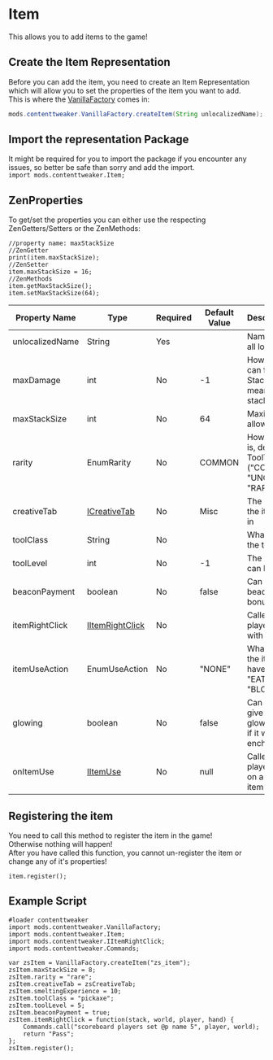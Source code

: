 # Item

This allows you to add items to the game!

## Create the Item Representation
Before you can add the item, you need to create an Item Representation which will allow you to set the properties of the item you want to add.  
This is where the [VanillaFactory](VanillaFactory) comes in:
```JAVA
mods.contenttweaker.VanillaFactory.createItem(String unlocalizedName);
```

## Import the representation Package
It might be required for you to import the package if you encounter any issues, so better be safe than sorry and add the import.  
`import mods.contenttweaker.Item;` 

## ZenProperties

To get/set the properties you can either use the respecting ZenGetters/Setters or the ZenMethods:
```
//property name: maxStackSize
//ZenGetter
print(item.maxStackSize);
//ZenSetter
item.maxStackSize = 16;
//ZenMethods
item.getMaxStackSize();
item.setMaxStackSize(64);
```

| Property Name   | Type                                                                                             | Required | Default Value | Description/Notes                                                                    |
|-----------------|--------------------------------------------------------------------------------------------------|----------|---------------|--------------------------------------------------------------------------------------|
| unlocalizedName | String                                                                                           | Yes      |               | Name, should be all lowercase                                                        |
| maxDamage       | int                                                                                              | No       | -1            | How many items can fit in one Stack? Less than 0 means standart stack size (64)      |
| maxStackSize    | int                                                                                              | No       | 64            | Maximum items allowed in a Stack                                                     |
| rarity          | EnumRarity                                                                                       | No       | COMMON        | How rare an item is, determines ToolTip color ("COMMON", "UNCOMMON", "RARE", "EPIC") |
| creativeTab     | [ICreativeTab](Creative_Tab)                                                                     | No       | Misc          | The Creative tab the item will be put in                                             |
| toolClass       | String                                                                                           | No       |               | What block types the tool can break                                                  |
| toolLevel       | int                                                                                              | No       | -1            | The level of blocks can be broken                                                    |
| beaconPayment   | boolean                                                                                          | No       | false         | Can be given to a beacon to enable bonuses                                           |
| itemRightClick  | [IItemRightClick](/Mods/ContentTweaker/Vanilla/Advanced_Functionality/Functions/IItemRightClick) | No       |               | Called when the player right clicks with the item                                    |
| itemUseAction   | EnumUseAction                                                                                    | No       | "NONE"        | What animation the item use will have ("NONE", "EAT", "DRINK", "BLOCK", "BOW")       |
| glowing         | boolean                                                                                          | No       | false         | Can be used to give your item the glowing effect (as if it were enchanted).          |
| onItemUse       | [IItemUse](/Mods/ContentTweaker/Vanilla/Advanced_Functionality/Functions/IItemUse)               | No       | null          | Called when the player right click on a block with the item                          |


## Registering the item
You need to call this method to register the item in the game!  
Otherwise nothing will happen!  
After you have called this function, you cannot un-register the item or change any of it's properties!

```
item.register();
```

## Example Script
```
#loader contenttweaker
import mods.contenttweaker.VanillaFactory;
import mods.contenttweaker.Item;
import mods.contenttweaker.IItemRightClick;
import mods.contenttweaker.Commands;

var zsItem = VanillaFactory.createItem("zs_item");
zsItem.maxStackSize = 8;
zsItem.rarity = "rare";
zsItem.creativeTab = zsCreativeTab;
zsItem.smeltingExperience = 10;
zsItem.toolClass = "pickaxe";
zsItem.toolLevel = 5;
zsItem.beaconPayment = true;
zsItem.itemRightClick = function(stack, world, player, hand) {
    Commands.call("scoreboard players set @p name 5", player, world);
    return "Pass";
};
zsItem.register();
```